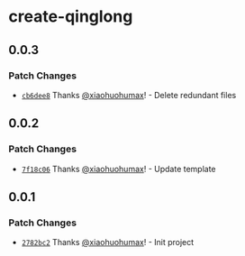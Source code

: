 # create-qinglong

## 0.0.3

### Patch Changes

- [`cb6dee8`](https://github.com/xiaohuohumax/vite-plugin-qinglong/commit/cb6dee8fd69f19a51ad57be462cbb9a8802c7d95) Thanks [@xiaohuohumax](https://github.com/xiaohuohumax)! - Delete redundant files

## 0.0.2

### Patch Changes

- [`7f18c06`](https://github.com/xiaohuohumax/vite-plugin-qinglong/commit/7f18c062763dd1c214d5cedcf12ff9da5b9fd49d) Thanks [@xiaohuohumax](https://github.com/xiaohuohumax)! - Update template

## 0.0.1

### Patch Changes

- [`2782bc2`](https://github.com/xiaohuohumax/vite-plugin-qinglong/commit/2782bc22d32813cd13e5b9bda9d7f23179898837) Thanks [@xiaohuohumax](https://github.com/xiaohuohumax)! - Init project
